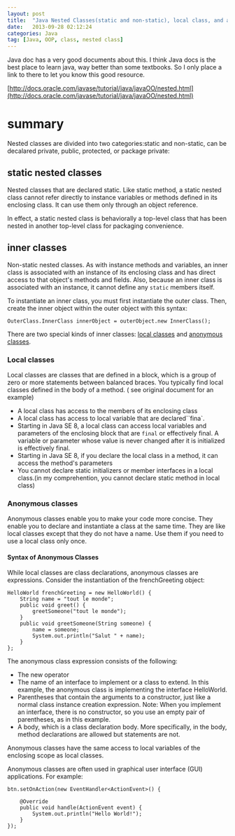```yaml
---
layout: post
title:  "Java Nested Classes(static and non-static), local class, and anonymous class Reference"
date:   2013-09-28 02:12:24
categories: Java
tag: [Java, OOP, class, nested class]
---
```

Java doc has a very good documents about this. I think Java docs is the best place to learn java, way better than some textbooks. So I only place a link to there to let you know this good resource.

[http://docs.oracle.com/javase/tutorial/java/javaOO/nested.html](http://docs.oracle.com/javase/tutorial/java/javaOO/nested.html)

# summary

 Nested classes are divided into two categories:static and non-static, can be decalared private, public, protected, or package private:
 
## static nested classes
Nested classes that are declared static. Like static method, a static nested class cannot refer directly to instance variables or methods defined in its enclosing class. It can use them only through an object reference.

In effect, a static nested class is behaviorally a top-level class that has been nested in another top-level class for packaging convenience.

## inner classes

Non-static nested classes. As with instance methods and variables, an inner class is associated with an instance of its enclosing class and has direct access to that object's methods and fields. Also, because an inner class is associated with an instance, it cannot define any `static` members itself.

To instantiate an inner class, you must first instantiate the outer class. Then, create the inner object within the outer object with this syntax:

~~~
OuterClass.InnerClass innerObject = outerObject.new InnerClass();
~~~

There are two special kinds of inner classes: [local classes](http://docs.oracle.com/javase/tutorial/java/javaOO/localclasses.html) and [anonymous classes](http://docs.oracle.com/javase/tutorial/java/javaOO/anonymousclasses.html).

### Local classes
Local classes are classes that are defined in a block, which is a group of zero or more statements between balanced braces. You typically find local classes defined in the body of a method. ( see original document for an example)

- A local class has access to the members of its enclosing class
- A local class has access to local variable that are declared``fina`.
- Starting in Java SE 8, a local class can access local variables and parameters of the enclosing block that are `final` or effectively final. A variable or parameter whose value is never changed after it is initialized is effectively final. 
- Starting in Java SE 8, if you declare the local class in a method, it can access the method's parameters
- You cannot declare static initializers or member interfaces in a local class.(in my comprehention, you cannot declare static method in local class)

### Anonymous classes
Anonymous classes enable you to make your code more concise. They enable you to declare and instantiate a class at the same time. They are like local classes except that they do not have a name. Use them if you need to use a local class only once.

#### Syntax of Anonymous Classes
While local classes are class declarations, anonymous classes are expressions. Consider the instantiation of the frenchGreeting object:

~~~
HelloWorld frenchGreeting = new HelloWorld() {
	String name = "tout le monde";
	public void greet() {
		greetSomeone("tout le monde");
	}
	public void greetSomeone(String someone) {
		name = someone;
		System.out.println("Salut " + name);
	}
};
~~~

The anonymous class expression consists of the following:

* The new operator
* The name of an interface to implement or a class to extend. In this example, the anonymous class is implementing the interface HelloWorld.
* Parentheses that contain the arguments to a constructor, just like a normal class instance creation expression. Note: When you implement an interface, there is no constructor, so you use an empty pair of parentheses, as in this example.
* A body, which is a class declaration body. More specifically, in the body, method declarations are allowed but statements are not.

Anonymous classes have the same access to local variables of the enclosing scope as local classes.

Anonymous classes are often used in graphical user interface (GUI) applications. For example:

~~~
btn.setOnAction(new EventHandler<ActionEvent>() {
 
	@Override
	public void handle(ActionEvent event) {
		System.out.println("Hello World!");
	}
});
~~~

